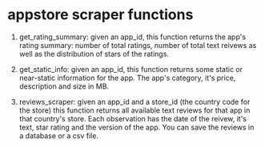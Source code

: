 # appstore scraper functions

1) get_rating_summary: given an app_id, this function returns the app's rating summary: number of total ratings, number of total text reivews as well as the distribution of stars of the ratings.

2) get_static_info: given an app_id, this function returns some static or near-static information for the app. The app's category, it's price, description and size in MB.

3) reviews_scraper: given an app_id and a store_id (the country code for the store) this function returns all available text reviews for that app in that country's store. Each observation has the date of the reivew, it's text, star rating and the version of the app. 
You can save the reviews in a database or a csv file.


